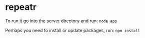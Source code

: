 # repeatr

To run it go into the server directory and run:
`node app`

Perhaps you need to install or update packages, run:
`npm install`

